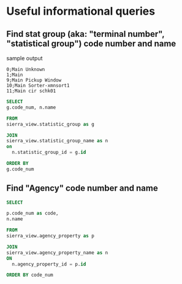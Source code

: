 # Useful informational queries

## Find stat group (aka: "terminal number", "statistical group") code number and name 
sample output
```csv
0;Main Unknown
1;Main
9;Main Pickup Window
10;Main Sorter-xmnsort1
11;Main cir schk01
```

```sql
SELECT
g.code_num, n.name

FROM 
sierra_view.statistic_group as g 

JOIN
sierra_view.statistic_group_name as n
on
  n.statistic_group_id = g.id

ORDER BY 
g.code_num
```

## Find "Agency" code number and name

```sql
SELECT

p.code_num as code,
n.name

FROM 
sierra_view.agency_property as p

JOIN
sierra_view.agency_property_name as n
ON
  n.agency_property_id = p.id

ORDER BY code_num
```

